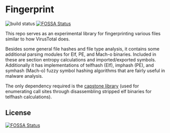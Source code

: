# Fingerprint

![build status](https://github.com/andrewstucki/fingerprint/workflows/Test/badge.svg)
[![FOSSA Status](https://app.fossa.com/api/projects/git%2Bgithub.com%2Fandrewstucki%2Ffingerprint.svg?type=shield)](https://app.fossa.com/projects/git%2Bgithub.com%2Fandrewstucki%2Ffingerprint?ref=badge_shield)

This repo serves as an experimental library for fingerprinting various
files similar to how VirusTotal does.

Besides some general file hashes and file type analysis, it contains
some additional parsing modules for Elf, PE, and Mach-o binaries. Included
in these are section entropy calculations and imported/exported symbols.
Additionally it has implementations of telfhash (Elf), imphash (PE), and
symhash (Mach-o) fuzzy symbol hashing algorithms that are fairly useful
in malware analysis.

The only dependency required is the [capstone library](https://github.com/aquynh/capstone) (used for enumerating
call sites through disassembling stripped elf binaries for telfhash calculations).


## License
[![FOSSA Status](https://app.fossa.com/api/projects/git%2Bgithub.com%2Fandrewstucki%2Ffingerprint.svg?type=large)](https://app.fossa.com/projects/git%2Bgithub.com%2Fandrewstucki%2Ffingerprint?ref=badge_large)